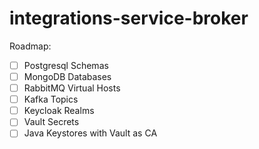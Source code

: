 # integrations-service-broker

Roadmap:

- [ ] Postgresql Schemas
- [ ] MongoDB Databases
- [ ] RabbitMQ Virtual Hosts
- [ ] Kafka Topics
- [ ] Keycloak Realms
- [ ] Vault Secrets
- [ ] Java Keystores with Vault as CA
